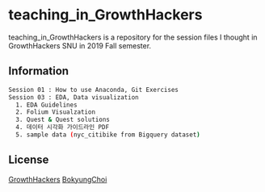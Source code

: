 # teaching_in_GrowthHackers

teaching_in_GrowthHackers is a repository for the session files I thought in GrowthHackers SNU in 2019 Fall semester.

## Information


```bash
Session 01 : How to use Anaconda, Git Exercises
Session 03 : EDA, Data visualization
  1. EDA Guidelines
  2. Folium Visualzation
  3. Quest & Quest solutions
  4. 데이터 시각화 가이드라인 PDF
  5. sample data (nyc_citibike from Bigquery dataset)
```

## License
[GrowthHackers](https://ghmkt.kr)
[BokyungChoi](https://github.com/BokyungChoi)
